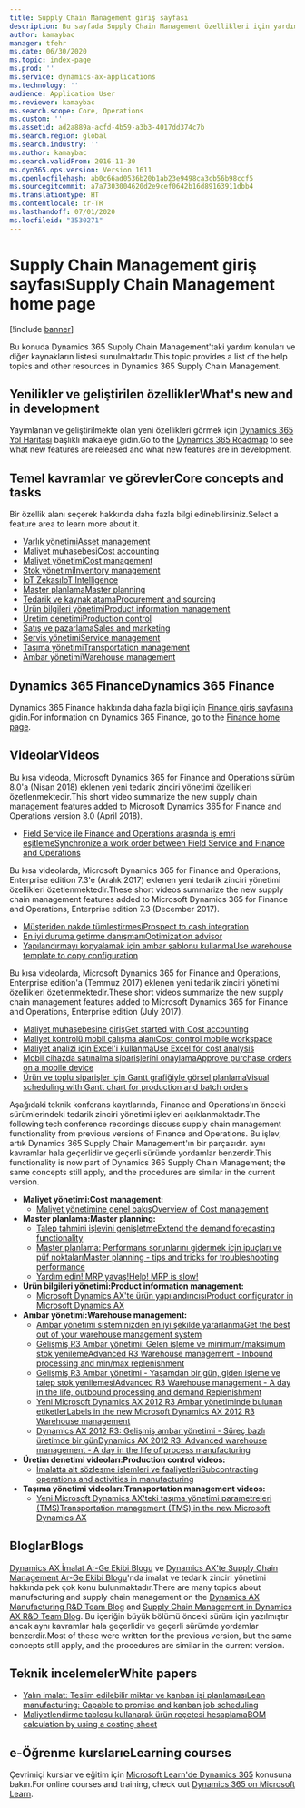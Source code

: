 ```yaml
---
title: Supply Chain Management giriş sayfası
description: Bu sayfada Supply Chain Management özellikleri için yardım konuları ve diğer kaynakların listesi sunulmaktadır.
author: kamaybac
manager: tfehr
ms.date: 06/30/2020
ms.topic: index-page
ms.prod: ''
ms.service: dynamics-ax-applications
ms.technology: ''
audience: Application User
ms.reviewer: kamaybac
ms.search.scope: Core, Operations
ms.custom: ''
ms.assetid: ad2a889a-acfd-4b59-a3b3-4017dd374c7b
ms.search.region: global
ms.search.industry: ''
ms.author: kamaybac
ms.search.validFrom: 2016-11-30
ms.dyn365.ops.version: Version 1611
ms.openlocfilehash: ab0c66ad0536b20b1ab23e9498ca3cb56b98ccf5
ms.sourcegitcommit: a7a7303004620d2e9cef0642b16d89163911dbb4
ms.translationtype: HT
ms.contentlocale: tr-TR
ms.lasthandoff: 07/01/2020
ms.locfileid: "3530271"
---
```

# <a name="supply-chain-management-home-page"></a><span data-ttu-id="e4c22-103">Supply Chain Management giriş sayfası</span><span class="sxs-lookup"><span data-stu-id="e4c22-103">Supply Chain Management home page</span></span>

[!include [banner](includes/banner.md)]

<span data-ttu-id="e4c22-104">Bu konuda Dynamics 365 Supply Chain Management'taki yardım konuları ve diğer kaynakların listesi sunulmaktadır.</span><span class="sxs-lookup"><span data-stu-id="e4c22-104">This topic provides a list of the help topics and other resources in Dynamics 365 Supply Chain Management.</span></span>

## <a name="whats-new-and-in-development"></a><span data-ttu-id="e4c22-105">Yenilikler ve geliştirilen özellikler</span><span class="sxs-lookup"><span data-stu-id="e4c22-105">What's new and in development</span></span>

<span data-ttu-id="e4c22-106">Yayımlanan ve geliştirilmekte olan yeni özellikleri görmek için [Dynamics 365 Yol Haritası](https://roadmap.dynamics.com/) başlıklı makaleye gidin.</span><span class="sxs-lookup"><span data-stu-id="e4c22-106">Go to the [Dynamics 365 Roadmap](https://roadmap.dynamics.com/) to see what new features are released and what new features are in development.</span></span>

## <a name="core-concepts-and-tasks"></a><span data-ttu-id="e4c22-107">Temel kavramlar ve görevler</span><span class="sxs-lookup"><span data-stu-id="e4c22-107">Core concepts and tasks</span></span>

<span data-ttu-id="e4c22-108">Bir özellik alanı seçerek hakkında daha fazla bilgi edinebilirsiniz.</span><span class="sxs-lookup"><span data-stu-id="e4c22-108">Select a feature area to learn more about it.</span></span>

- [<span data-ttu-id="e4c22-109">Varlık yönetimi</span><span class="sxs-lookup"><span data-stu-id="e4c22-109">Asset management</span></span>](asset-management/index.md)
- [<span data-ttu-id="e4c22-110">Maliyet muhasebesi</span><span class="sxs-lookup"><span data-stu-id="e4c22-110">Cost accounting</span></span>](../finance/cost-accounting/cost-accounting-home-page.md)
- [<span data-ttu-id="e4c22-111">Maliyet yönetimi</span><span class="sxs-lookup"><span data-stu-id="e4c22-111">Cost management</span></span>](cost-management/cost-management-home-page.md)  
- [<span data-ttu-id="e4c22-112">Stok yönetimi</span><span class="sxs-lookup"><span data-stu-id="e4c22-112">Inventory management</span></span>](inventory/inventory-home-page.md)
- [<span data-ttu-id="e4c22-113">IoT Zekası</span><span class="sxs-lookup"><span data-stu-id="e4c22-113">IoT Intelligence</span></span>](iot/iot-intelligence-home-page.md)
- [<span data-ttu-id="e4c22-114">Master planlama</span><span class="sxs-lookup"><span data-stu-id="e4c22-114">Master planning</span></span>](master-planning/master-planning-home-page.md)
- [<span data-ttu-id="e4c22-115">Tedarik ve kaynak atama</span><span class="sxs-lookup"><span data-stu-id="e4c22-115">Procurement and sourcing</span></span>](procurement/procurement-sourcing-overview.md)
- [<span data-ttu-id="e4c22-116">Ürün bilgileri yönetimi</span><span class="sxs-lookup"><span data-stu-id="e4c22-116">Product information management</span></span>](pim/product-information.md)
- [<span data-ttu-id="e4c22-117">Üretim denetimi</span><span class="sxs-lookup"><span data-stu-id="e4c22-117">Production control</span></span>](production-control/production-process-overview.md)
- [<span data-ttu-id="e4c22-118">Satış ve pazarlama</span><span class="sxs-lookup"><span data-stu-id="e4c22-118">Sales and marketing</span></span>](sales-marketing/overview-sales-marketing.md)
- [<span data-ttu-id="e4c22-119">Servis yönetimi</span><span class="sxs-lookup"><span data-stu-id="e4c22-119">Service management</span></span>](service-management/service-management-home-page.md)
- [<span data-ttu-id="e4c22-120">Taşıma yönetimi</span><span class="sxs-lookup"><span data-stu-id="e4c22-120">Transportation management</span></span>](transportation/transportation-management-overview.md)
- [<span data-ttu-id="e4c22-121">Ambar yönetimi</span><span class="sxs-lookup"><span data-stu-id="e4c22-121">Warehouse management</span></span>](warehousing/warehouse-configuration.md)

## <a name="dynamics-365-finance"></a><span data-ttu-id="e4c22-122">Dynamics 365 Finance</span><span class="sxs-lookup"><span data-stu-id="e4c22-122">Dynamics 365 Finance</span></span>

<span data-ttu-id="e4c22-123">Dynamics 365 Finance hakkında daha fazla bilgi için [Finance giriş sayfasına](../finance/index.md) gidin.</span><span class="sxs-lookup"><span data-stu-id="e4c22-123">For information on Dynamics 365 Finance, go to the [Finance home page](../finance/index.md).</span></span>

## <a name="videos"></a><span data-ttu-id="e4c22-124">Videolar</span><span class="sxs-lookup"><span data-stu-id="e4c22-124">Videos</span></span>

<span data-ttu-id="e4c22-125">Bu kısa videoda, Microsoft Dynamics 365 for Finance and Operations sürüm 8.0'a (Nisan 2018) eklenen yeni tedarik zinciri yönetimi özellikleri özetlenmektedir.</span><span class="sxs-lookup"><span data-stu-id="e4c22-125">This short video summarize the new supply chain management features added to Microsoft Dynamics 365 for Finance and Operations version 8.0 (April 2018).</span></span>

- [<span data-ttu-id="e4c22-126">Field Service ile Finance and Operations arasında iş emri eşitleme</span><span class="sxs-lookup"><span data-stu-id="e4c22-126">Synchronize a work order between Field Service and Finance and Operations</span></span>](https://youtu.be/hAB4TDVMjxU)

<span data-ttu-id="e4c22-127">Bu kısa videolarda, Microsoft Dynamics 365 for Finance and Operations, Enterprise edition 7.3'e (Aralık 2017) eklenen yeni tedarik zinciri yönetimi özellikleri özetlenmektedir.</span><span class="sxs-lookup"><span data-stu-id="e4c22-127">These short videos summarize the new supply chain management features added to Microsoft Dynamics 365 for Finance and Operations, Enterprise edition 7.3 (December 2017).</span></span>

- [<span data-ttu-id="e4c22-128">Müşteriden nakde tümleştirmesi</span><span class="sxs-lookup"><span data-stu-id="e4c22-128">Prospect to cash integration</span></span>](https://youtu.be/AVV9x5x-XCg) 
- [<span data-ttu-id="e4c22-129">En iyi duruma getirme danışmanı</span><span class="sxs-lookup"><span data-stu-id="e4c22-129">Optimization advisor</span></span>](https://www.youtube.com/watch?v=MRsAzgFCUSQ&t=4s)
- [<span data-ttu-id="e4c22-130">Yapılandırmayı kopyalamak için ambar şablonu kullanma</span><span class="sxs-lookup"><span data-stu-id="e4c22-130">Use warehouse template to copy configuration</span></span>](https://www.youtube.com/watch?v=K2WIfFlqJYs&feature=youtu.be)

<span data-ttu-id="e4c22-131">Bu kısa videolarda, Microsoft Dynamics 365 for Finance and Operations, Enterprise edition'a (Temmuz 2017) eklenen yeni tedarik zinciri yönetimi özellikleri özetlenmektedir.</span><span class="sxs-lookup"><span data-stu-id="e4c22-131">These short videos summarize the new supply chain management features added to Microsoft Dynamics 365 for Finance and Operations, Enterprise edition (July 2017).</span></span>

- [<span data-ttu-id="e4c22-132">Maliyet muhasebesine giriş</span><span class="sxs-lookup"><span data-stu-id="e4c22-132">Get started with Cost accounting</span></span>](https://youtu.be/1pUDtJQZ8FU)
- [<span data-ttu-id="e4c22-133">Maliyet kontrolü mobil çalışma alanı</span><span class="sxs-lookup"><span data-stu-id="e4c22-133">Cost control mobile workspace</span></span>](https://youtu.be/imsuTg8rUVk)
- [<span data-ttu-id="e4c22-134">Maliyet analizi için Excel'i kullanma</span><span class="sxs-lookup"><span data-stu-id="e4c22-134">Use Excel for cost analysis</span></span>](https://youtu.be/-HKHYdClvx8)
- [<span data-ttu-id="e4c22-135">Mobil cihazda satınalma siparişlerini onaylama</span><span class="sxs-lookup"><span data-stu-id="e4c22-135">Approve purchase orders on a mobile device</span></span>](https://youtu.be/gZ-gOlJe7H8)
- [<span data-ttu-id="e4c22-136">Ürün ve toplu siparişler için Gantt grafiğiyle görsel planlama</span><span class="sxs-lookup"><span data-stu-id="e4c22-136">Visual scheduling with Gantt chart for production and batch orders</span></span>](https://youtu.be/BtbuShkGj4I)

<span data-ttu-id="e4c22-137">Aşağıdaki teknik konferans kayıtlarında, Finance and Operations'ın önceki sürümlerindeki tedarik zinciri yönetimi işlevleri açıklanmaktadır.</span><span class="sxs-lookup"><span data-stu-id="e4c22-137">The following tech conference recordings discuss supply chain management functionality from previous versions of Finance and Operations.</span></span> <span data-ttu-id="e4c22-138">Bu işlev, artık Dynamics 365 Supply Chain Management'ın bir parçasıdır. aynı kavramlar hala geçerlidir ve geçerli sürümde yordamlar benzerdir.</span><span class="sxs-lookup"><span data-stu-id="e4c22-138">This functionality is now part of Dynamics 365 Supply Chain Management; the same concepts still apply, and the procedures are similar in the current version.</span></span>

- <span data-ttu-id="e4c22-139">**Maliyet yönetimi:**</span><span class="sxs-lookup"><span data-stu-id="e4c22-139">**Cost management:**</span></span>
  - [<span data-ttu-id="e4c22-140">Maliyet yönetimine genel bakış</span><span class="sxs-lookup"><span data-stu-id="e4c22-140">Overview of Cost management</span></span>](https://www.youtube.com/watch?v=vXzlC-mOBcg&feature=youtu.be)
- <span data-ttu-id="e4c22-141">**Master planlama:**</span><span class="sxs-lookup"><span data-stu-id="e4c22-141">**Master planning:**</span></span>
  - [<span data-ttu-id="e4c22-142">Talep tahmini işlevini genişletme</span><span class="sxs-lookup"><span data-stu-id="e4c22-142">Extend the demand forecasting functionality</span></span>](https://www.youtube.com/watch?v=4OIKIXLiNjI&feature=youtu.be)
  - [<span data-ttu-id="e4c22-143">Master planlama: Performans sorunlarını gidermek için ipuçları ve püf noktaları</span><span class="sxs-lookup"><span data-stu-id="e4c22-143">Master planning - tips and tricks for troubleshooting performance</span></span>](https://youtu.be/7v8BPmEs9Dg)
  - [<span data-ttu-id="e4c22-144">Yardım edin! MRP yavaş!</span><span class="sxs-lookup"><span data-stu-id="e4c22-144">Help! MRP is slow!</span></span>](https://youtu.be/RLXybx20B5o)
- <span data-ttu-id="e4c22-145">**Ürün bilgileri yönetimi:**</span><span class="sxs-lookup"><span data-stu-id="e4c22-145">**Product information management:**</span></span>
  - [<span data-ttu-id="e4c22-146">Microsoft Dynamics AX'te ürün yapılandırıcısı</span><span class="sxs-lookup"><span data-stu-id="e4c22-146">Product configurator in Microsoft Dynamics AX</span></span>](https://youtu.be/zotrj3SbCl4)
- <span data-ttu-id="e4c22-147">**Ambar yönetimi:**</span><span class="sxs-lookup"><span data-stu-id="e4c22-147">**Warehouse management:**</span></span>
  - [<span data-ttu-id="e4c22-148">Ambar yönetimi sisteminizden en iyi şekilde yararlanma</span><span class="sxs-lookup"><span data-stu-id="e4c22-148">Get the best out of your warehouse management system</span></span>](https://www.youtube.com/watch?v=--_didmZKHo&t=10s)
  - [<span data-ttu-id="e4c22-149">Gelişmiş R3 Ambar yönetimi: Gelen işleme ve minimum/maksimum stok yenileme</span><span class="sxs-lookup"><span data-stu-id="e4c22-149">Advanced R3 Warehouse management - Inbound processing and min/max replenishment</span></span>](https://www.youtube.com/watch?v=z5_V5Eqlf5M&t=48s)
  - [<span data-ttu-id="e4c22-150">Gelişmiş R3 Ambar yönetimi - Yaşamdan bir gün, giden işleme ve talep stok yenilemesi</span><span class="sxs-lookup"><span data-stu-id="e4c22-150">Advanced R3 Warehouse management - A day in the life, outbound processing and demand Replenishment</span></span>](https://youtu.be/Og0gLlVp7jA)
  - [<span data-ttu-id="e4c22-151">Yeni Microsoft Dynamics AX 2012 R3 Ambar yönetiminde bulunan etiketler</span><span class="sxs-lookup"><span data-stu-id="e4c22-151">Labels in the new Microsoft Dynamics AX 2012 R3 Warehouse management</span></span>](https://youtu.be/5w1MngVchBA)
  - [<span data-ttu-id="e4c22-152">Dynamics AX 2012 R3: Gelişmiş ambar yönetimi - Süreç bazlı üretimde bir gün</span><span class="sxs-lookup"><span data-stu-id="e4c22-152">Dynamics AX 2012 R3: Advanced warehouse management - A day in the life of process manufacturing</span></span>](https://www.youtube.com/embed/QUxXUrN-7n4)
- <span data-ttu-id="e4c22-153">**Üretim denetimi videoları:**</span><span class="sxs-lookup"><span data-stu-id="e4c22-153">**Production control videos:**</span></span>
  - [<span data-ttu-id="e4c22-154">İmalatta alt sözleşme işlemleri ve faaliyetleri</span><span class="sxs-lookup"><span data-stu-id="e4c22-154">Subcontracting operations and activities in manufacturing</span></span>](https://youtu.be/y1jrd3A_k70)
- <span data-ttu-id="e4c22-155">**Taşıma yönetimi videoları:**</span><span class="sxs-lookup"><span data-stu-id="e4c22-155">**Transportation management videos:**</span></span>
  - [<span data-ttu-id="e4c22-156">Yeni Microsoft Dynamics AX'teki taşıma yönetimi parametreleri (TMS)</span><span class="sxs-lookup"><span data-stu-id="e4c22-156">Transportation management (TMS) in the new Microsoft Dynamics AX</span></span>](https://youtu.be/jgmTgJIgEFQ)

## <a name="blogs"></a><span data-ttu-id="e4c22-157">Bloglar</span><span class="sxs-lookup"><span data-stu-id="e4c22-157">Blogs</span></span>

<span data-ttu-id="e4c22-158">[Dynamics AX İmalat Ar-Ge Ekibi Blogu](https://blogs.msdn.microsoft.com/axmfg/) ve [Dynamics AX'te Supply Chain Management Ar-Ge Ekibi Blogu](https://blogs.msdn.microsoft.com/dynamicsaxscm/)'nda imalat ve tedarik zinciri yönetimi hakkında pek çok konu bulunmaktadır.</span><span class="sxs-lookup"><span data-stu-id="e4c22-158">There are many topics about manufacturing and supply chain management on the [Dynamics AX Manufacturing R&D Team Blog](https://blogs.msdn.microsoft.com/axmfg/) and [Supply Chain Management in Dynamics AX R&D Team Blog](https://blogs.msdn.microsoft.com/dynamicsaxscm/).</span></span> <span data-ttu-id="e4c22-159">Bu içeriğin büyük bölümü önceki sürüm için yazılmıştır ancak aynı kavramlar hala geçerlidir ve geçerli sürümde yordamlar benzerdir.</span><span class="sxs-lookup"><span data-stu-id="e4c22-159">Most of these were written for the previous version, but the same concepts still apply, and the procedures are similar in the current version.</span></span>

## <a name="white-papers"></a><span data-ttu-id="e4c22-160">Teknik incelemeler</span><span class="sxs-lookup"><span data-stu-id="e4c22-160">White papers</span></span>

- [<span data-ttu-id="e4c22-161">Yalın imalat: Teslim edilebilir miktar ve kanban işi planlaması</span><span class="sxs-lookup"><span data-stu-id="e4c22-161">Lean manufacturing: Capable to promise and kanban job scheduling</span></span>](https://mbs.microsoft.com/customersource/northamerica/AX/learning/documentation/white-papers/leanmanufkanban365opt/)
- [<span data-ttu-id="e4c22-162">Maliyetlendirme tablosu kullanarak ürün reçetesi hesaplama</span><span class="sxs-lookup"><span data-stu-id="e4c22-162">BOM calculation by using a costing sheet</span></span>](https://mbs.microsoft.com/customersource/northamerica/AX/learning/documentation/white-papers/365operationsbomcalsheet/)

## <a name="elearning-courses"></a><span data-ttu-id="e4c22-163">e-Öğrenme kursları</span><span class="sxs-lookup"><span data-stu-id="e4c22-163">eLearning courses</span></span>

<span data-ttu-id="e4c22-164">Çevrimiçi kurslar ve eğitim için [Microsoft Learn'de Dynamics 365](https://docs.microsoft.com/learn/dynamics365/) konusuna bakın.</span><span class="sxs-lookup"><span data-stu-id="e4c22-164">For online courses and training, check out [Dynamics 365 on Microsoft Learn](https://docs.microsoft.com/learn/dynamics365/).</span></span>
